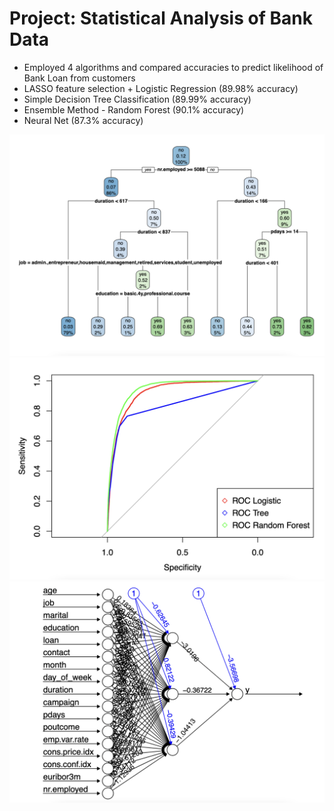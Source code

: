 # Project: Statistical Analysis of Bank Data

- Employed 4 algorithms and compared accuracies to predict likelihood of Bank Loan from customers
- LASSO feature selection + Logistic Regression (89.98% accuracy)
- Simple Decision Tree Classification (89.99% accuracy)
- Ensemble Method - Random Forest (90.1% accuracy)
- Neural Net (87.3% accuracy)

![](https://github.com/amayk13/Statistical-Analysis-on-Bank-Data/blob/main/Decision%20Tree.png)
![](https://github.com/amayk13/Statistical-Analysis-on-Bank-Data/blob/main/ROC%20AUC.png)
![](https://github.com/amayk13/Statistical-Analysis-on-Bank-Data/blob/main/Neural%20Net.png)
